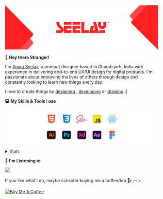 [![banner](./images/seelay.svg)](https://www.seelay.in)

**👋 Hey there Stranger!**

I'm [Aman Seelay](https://www.seelay.in), a product designer based in Chandigarh, India with experience in delivering end-to-end UX/UI design for digital products. I'm passionate about improving the lives of others through design and constantly looking to learn new things every day.

I love to create things by [designing](https://www.seelay.in/#work) , [developing](https://www.seelay.in/#projects) or [drawing](https://art.seelay.in) :)

**💻 My Skills & Tools I use**

[![banner](./images/skills&tools.svg)](https://www.seelay.in/about)

<details>
  <summary>Stats</summary>

---

<!--START_SECTION:waka-->
![Profile Views](http://img.shields.io/badge/Profile%20Views-3-blue)

**🐱 My GitHub Data** 

> 📦 502.6 kB Used in GitHub's Storage 
 > 
> 🏆 176 Contributions in the Year 2023
 > 
> 💼 Opted to Hire
 > 
> 📜 1 Public Repository 
 > 
> 🔑 43 Private Repository 
 > 
**I'm a Night 🦉** 

```text
🌞 Morning                268 commits         █████░░░░░░░░░░░░░░░░░░░░   19.25 % 
🌆 Daytime                213 commits         ████░░░░░░░░░░░░░░░░░░░░░   15.30 % 
🌃 Evening                420 commits         ████████░░░░░░░░░░░░░░░░░   30.17 % 
🌙 Night                  491 commits         █████████░░░░░░░░░░░░░░░░   35.27 % 
```
📅 **I'm Most Productive on Thursday** 

```text
Monday                   186 commits         ███░░░░░░░░░░░░░░░░░░░░░░   13.36 % 
Tuesday                  241 commits         ████░░░░░░░░░░░░░░░░░░░░░   17.31 % 
Wednesday                126 commits         ██░░░░░░░░░░░░░░░░░░░░░░░   09.05 % 
Thursday                 249 commits         ████░░░░░░░░░░░░░░░░░░░░░   17.89 % 
Friday                   155 commits         ███░░░░░░░░░░░░░░░░░░░░░░   11.14 % 
Saturday                 200 commits         ████░░░░░░░░░░░░░░░░░░░░░   14.37 % 
Sunday                   235 commits         ████░░░░░░░░░░░░░░░░░░░░░   16.88 % 
```


📊 **This Week I Spent My Time On** 

```text
🕑︎ Time Zone: Asia/Kolkata

💬 Programming Languages: 
No Activity Tracked This Week

🔥 Editors: 
No Activity Tracked This Week

💻 Operating System: 
No Activity Tracked This Week
```

**I Mostly Code in JavaScript** 

```text
JavaScript               30 repos            █████████████████░░░░░░░░   66.67 % 
TypeScript               12 repos            ███████░░░░░░░░░░░░░░░░░░   26.67 % 
Java                     3 repos             ██░░░░░░░░░░░░░░░░░░░░░░░   06.67 % 
```




 Last Updated on 08/04/2023 06:37:31 UTC
<!--END_SECTION:waka-->

---

 </details>

**🎵 I'm Listening to**

<object data="https://now-play.vercel.app/api/generate?uid=7a17a86e-d6b7-43b5-8d9c-1d6dae42a779" >

  <img src="https://now-play.vercel.app/api/generate?uid=7a17a86e-d6b7-43b5-8d9c-1d6dae42a779" />

</object>

If you like what I do, maybe consider buying me a coffee/tea 🥺👉👈

<a href="https://www.buymeacoffee.com/seelay" target="_blank"><img src="https://cdn.buymeacoffee.com/buttons/v2/default-red.png" alt="Buy Me A Coffee" width="150" ></a>
